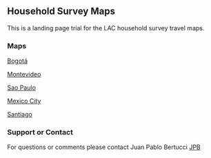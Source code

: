 ## Household Survey Maps

This is a landing page trial for the LAC household survey travel maps. 

### Maps

[Bogotá](https://jpchomp.github.io/od_maps/Bogota_flow_lines.html)

[Montevideo](https://jpchomp.github.io/od_maps/Montevideo_flow_lines.html)

[Sao Paulo](https://jpchomp.github.io/od_maps/Bogota_)

[Mexico City](https://jpchomp.github.io/od_maps/Bogota_)

[Santiago](https://jpchomp.github.io/od_maps/Bogota_)

### Support or Contact
For questions or comments please contact Juan Pablo Bertucci [JPB](juanpablo222@gmail.com)
